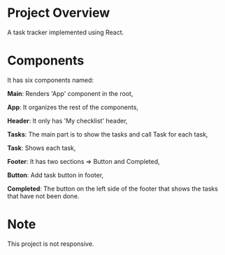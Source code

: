 # Project Overview

A task tracker implemented using React.

# Components

It has six components named:

**Main**: Renders 'App' component in the root,

**App**: It organizes the rest of the components,

**Header**: It only has 'My checklist' header,

**Tasks**: The main part is to show the tasks and call Task for each task,

**Task**: Shows each task,

**Footer**: It has two sections => Button and Completed,

**Button**: Add task button in footer,

**Completed**: The button on the left side of the footer that shows the tasks that have not been done.

# Note

This project is not responsive.
